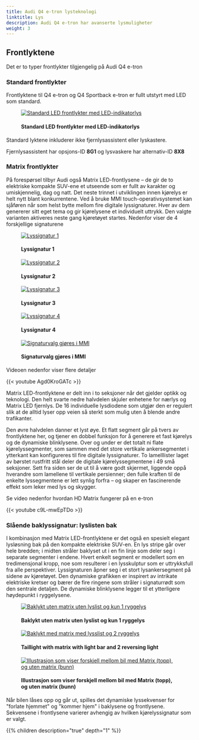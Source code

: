 ```yaml
---
title: Audi Q4 e-tron lysteknologi
linktitle: Lys
description: Audi Q4 e-tron har avanserte lysmuligheter
weight: 3
---
```

<!-- markdownlint-disable MD033 -->
## Frontlyktene

Det er to typer frontlykter tilgjengelig på Audi Q4 e-tron

### Standard frontlykter

Frontlyktene til Q4 e-tron og Q4 Sportback e-tron er fullt utstyrt med LED som standard.

<figure>
    <a href="https://media.electrichasgoneaudi.net/multimedia/models/q4-e-tron/technology/lights/headlightstandard.jpg">
        <img src="https://media.electrichasgoneaudi.net/multimedia/models/q4-e-tron/technology/lights/headlightstandards.jpg" 
        alt="Standard LED frontlykter med LED-indikatorlys" title="Standard LED frontlykter med LED-indikatorlys">
    </a>
    <figcaption><h4>Standard LED frontlykter med LED-indikatorlys</h4></figcaption>
</figure>

Standard lyktene inkluderer ikke fjernlysassistent eller lyskastere.

Fjernlysassistent har opsjons-ID **8G1** og lysvaskere har alternativ-ID **8X8**

### Matrix frontlykter

På forespørsel tilbyr Audi også Matrix LED-frontlysene – de gir de to elektriske kompakte SUV-ene et utseende som er fullt av karakter og umiskjennelig, dag og natt. Det neste trinnet i utviklingen innen kjørelys er helt nytt blant konkurrentene. Ved å bruke MMI touch-operativsystemet kan sjåføren når som helst bytte mellom fire digitale lyssignaturer. Hver av dem genererer sitt eget tema og gir kjørelysene et individuelt uttrykk. Den valgte varianten aktiveres neste gang kjøretøyet startes. Nedenfor viser de 4 forskjellige signaturene

<figure>
    <a href="https://media.electrichasgoneaudi.net/multimedia/models/q4-e-tron/technology/lights/signature1.jpg">
        <img src="https://media.electrichasgoneaudi.net/multimedia/models/q4-e-tron/technology/lights/signature1s.jpg"
        alt="Lyssignatur 1" title="Lyssignatur 1">
    </a>
    <figcaption><h4>Lyssignatur 1</h4></figcaption>
</figure>

<figure>
    <a href="https://media.electrichasgoneaudi.net/multimedia/models/q4-e-tron/technology/lights/signature2.jpg">
        <img src="https://media.electrichasgoneaudi.net/multimedia/models/q4-e-tron/technology/lights/signature2s.jpg"
        alt="Lyssignatur 2" title="Lyssignatur 2">
    </a>
    <figcaption><h4>Lyssignatur 2</h4></figcaption>
</figure>

<figure>
    <a href="https://media.electrichasgoneaudi.net/multimedia/models/q4-e-tron/technology/lights/signature3.jpg">
        <img src="https://media.electrichasgoneaudi.net/multimedia/models/q4-e-tron/technology/lights/signature3s.jpg"
        alt="Lyssignatur 3" title="Lyssignatur 3">
    </a>
    <figcaption><h4>Lyssignatur 3</h4></figcaption>
</figure>

<figure>
    <a href="https://media.electrichasgoneaudi.net/multimedia/models/q4-e-tron/technology/lights/signature4.jpg">
        <img src="https://media.electrichasgoneaudi.net/multimedia/models/q4-e-tron/technology/lights/signature4s.jpg"
        alt="Lyssignatur 4" title="Lyssignatur 4">
    </a>
    <figcaption><h4>Lyssignatur 4</h4></figcaption>
</figure>

<figure>
    <a href="https://media.electrichasgoneaudi.net/multimedia/models/q4-e-tron/technology/lights/signaturemenu.jpg">
        <img src="https://media.electrichasgoneaudi.net/multimedia/models/q4-e-tron/technology/lights/signaturemenus.jpg"
        alt="Signaturvalg gjøres i MMI" title="Signaturvalg gjøres i MMI">
    </a>
    <figcaption><h4>Signaturvalg gjøres i MMI</h4></figcaption>
</figure>

Videoen nedenfor viser flere detaljer

{{< youtube Agd0KroGATc >}}

Matrix LED-frontlyktene er delt inn i to seksjoner når det gjelder optikk og teknologi. Den helt svarte nedre halvdelen skjuler enhetene for nærlys og Matrix LED fjernlys. De 16 individuelle lysdiodene som utgjør den er regulert slik at de alltid lyser opp veien så sterkt som mulig uten å blende andre trafikanter.

Den øvre halvdelen danner et lyst øye. Et flatt segment går på tvers av frontlyktene her, og tjener en dobbel funksjon for å generere et fast kjørelys og de dynamiske blinklysene. Over og under er det totalt ni flate kjørelyssegmenter, som sammen med det store vertikale ankersegmentet i ytterkant kan konfigureres til fire digitale lyssignaturer. To lamelllister laget av børstet rustfritt stål deler de digitale kjørelyssegmentene i 49 små seksjoner. Sett fra siden ser de ut til å være godt skjermet, liggende oppå hverandre som lamellene til vertikale persienner; den fulle kraften til de enkelte lyssegmentene er lett synlig forfra – og skaper en fascinerende effekt som leker med lys og skygger.

Se video nedenfor hvordan HD Matrix fungerer på en e-tron

{{< youtube c9L-mwEpTDo >}}

### Slående baklyssignatur: lyslisten bak

I kombinasjon med Matrix LED-frontlyktene er det også en spesielt elegant lysløsning bak på den kompakte elektriske SUV-en. En lys stripe går over hele bredden; i midten stråler baklyset ut i en fin linje som deler seg i separate segmenter i endene. Hvert enkelt segment er modellert som en tredimensjonal kropp, noe som resulterer i en lysskulptur som er uttrykksfull fra alle perspektiver. Lyssignaturen åpner seg i et stort lysankersegment på sidene av kjøretøyet. Den dynamiske grafikken er inspirert av intrikate elektriske kretser og bærer de fire ringene som stråler i signaturrødt som den sentrale detaljen. De dynamiske blinklysene legger til et ytterligere høydepunkt i ryggelysene.

<figure>
    <a href="https://media.electrichasgoneaudi.net/multimedia/models/q4-e-tron/technology/lights/rearwithoutmatrix.jpg">
        <img src="https://media.electrichasgoneaudi.net/multimedia/models/q4-e-tron/technology/lights/rearwithoutmatrixs.jpg"
        alt="Baklykt uten matrix uten lyslist og kun 1 ryggelys" title="Baklykt uten matrix uten lyslist og kun 1 ryggelys">
    </a>
    <figcaption><h4>Baklykt uten matrix uten lyslist og kun 1 ryggelys</h4></figcaption>
</figure>

<figure>
    <a href="https://media.electrichasgoneaudi.net/multimedia/models/q4-e-tron/technology/lights/rearwithmatrix2.jpg">
        <img src="https://media.electrichasgoneaudi.net/multimedia/models/q4-e-tron/technology/lights/rearwithmatrix2s.jpg"
        alt="Baklykt med matrix med lysslist og 2 ryggelys" title="Baklykt med matrix med lysslist og 2 ryggelys">
    </a>
    <figcaption><h4>Taillight with matrix with light bar and 2 reversing light</h4></figcaption>
</figure>

<figure>
    <a href="https://media.electrichasgoneaudi.net/multimedia/models/q4-e-tron/technology/lights/rearcomparison.jpg">
        <img src="https://media.electrichasgoneaudi.net/multimedia/models/q4-e-tron/technology/lights/rearcomparisons.jpg"
        alt="Illustrasjon som viser forskjell mellom bil med Matrix (topp), og uten matrix (bunn)" title="Illustrasjon som viser forskjell mellom bil med Matrix (topp), og uten matrix (bunn)">
    </a>
    <figcaption><h4>Illustrasjon som viser forskjell mellom bil med Matrix (topp), og uten matrix (bunn)</h4></figcaption>
</figure>

Når bilen låses opp og går ut, spilles det dynamiske lyssekvenser for "forlate hjemmet" og "kommer hjem" i baklysene og frontlysene. Sekvensene i frontlysene varierer avhengig av hvilken kjørelyssignatur som er valgt.

<script src="https://www.audimedia.tv/embed.js" id="amc-video-5582-en"></script>

{{% children description="true" depth="1" %}}
